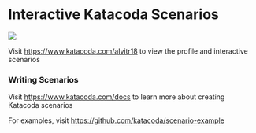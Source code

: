 # Interactive Katacoda Scenarios

[![](http://shields.katacoda.com/katacoda/alvitr18/count.svg)](https://www.katacoda.com/alvitr18 "Get your profile on Katacoda.com")

Visit https://www.katacoda.com/alvitr18 to view the profile and interactive scenarios

### Writing Scenarios
Visit https://www.katacoda.com/docs to learn more about creating Katacoda scenarios

For examples, visit https://github.com/katacoda/scenario-example
